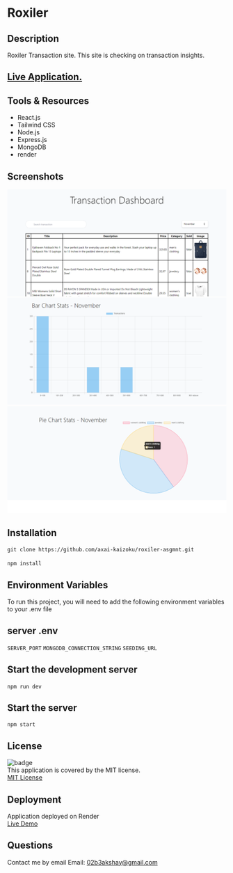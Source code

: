 # Roxiler

## Description

Roxiler Transaction site. This site is checking on transaction insights.

## [Live Application.](https://roxiler-y0q1.onrender.com/)

## Tools & Resources

- React.js
- Tailwind CSS
- Node.js
- Express.js
- MongoDB
- render

## Screenshots

![screenshot](/roxiler-main.png)
![screenshot](/roxiler-bar-chart.png)
![screenshot](/roxiler-pie-chart.png)

## Installation

```
git clone https://github.com/axai-kaizoku/roxiler-asgmnt.git

npm install
```

## Environment Variables

To run this project, you will need to add the following environment variables to your .env file

## server .env

`SERVER_PORT`
`MONGODB_CONNECTION_STRING`
`SEEDING_URL`

## Start the development server

```
npm run dev
```

## Start the server

```
npm start
```

## License

![badge](https://img.shields.io/badge/license-MIT-brightgreen)  
This application is covered by the MIT license.  
[MIT License](https://opensource.org/licenses/MIT)

## Deployment

Application deployed on Render  
[Live Demo](https://roxiler-y0q1.onrender.com/)

## Questions

Contact me by email
Email: [02b3akshay@gmail.com](mailto:02b3akshay@gmail.com)
